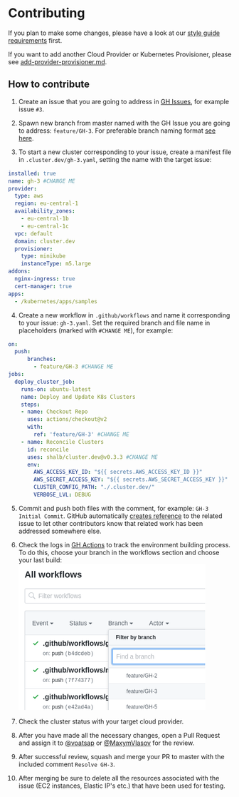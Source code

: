 # Contributing

If you plan to make some changes, please have a look at our [style guide requirements](style-guide.md) first.

If you want to add another Cloud Provider or Kubernetes Provisioner, please see [add-provider-provisioner.md](add-provider-provisioner.md).

## How to contribute

1) Create an issue that you are going to address in [GH Issues](https://github.com/shalb/cluster.dev/issues), for example issue `#3`.

2) Spawn new branch from master named with the GH Issue you are going to address: `feature/GH-3`. For preferable branch naming format [see here](https://github.com/pdffiller/styleguide-hooks/#branch-naming-format).

3) To start a new cluster corresponding to your issue, create a manifest file in `.cluster.dev/gh-3.yaml`, setting the name with the target issue:

```yaml
installed: true
name: gh-3 #CHANGE ME
provider:
  type: aws
  region: eu-central-1
  availability_zones:
    - eu-central-1b
    - eu-central-1c
  vpc: default
  domain: cluster.dev
  provisioner:
    type: minikube
    instanceType: m5.large
addons:
  nginx-ingress: true
  cert-manager: true
apps:
  - /kubernetes/apps/samples

```

4) Create a new workflow in `.github/workflows` and name it corresponding to your issue: `gh-3.yaml`. Set the required branch and file name in placeholders (marked with `#CHANGE ME`), for example:

```yaml
on:
  push:
      branches:
        - feature/GH-3 #CHANGE ME
jobs:
  deploy_cluster_job:
    runs-on: ubuntu-latest
    name: Deploy and Update K8s Clusters
    steps:
    - name: Checkout Repo
      uses: actions/checkout@v2
      with:
        ref: 'feature/GH-3' #CHANGE ME
    - name: Reconcile Clusters
      id: reconcile
      uses: shalb/cluster.dev@v0.3.3 #CHANGE ME
      env:
        AWS_ACCESS_KEY_ID: "${{ secrets.AWS_ACCESS_KEY_ID }}"
        AWS_SECRET_ACCESS_KEY: "${{ secrets.AWS_SECRET_ACCESS_KEY }}"
        CLUSTER_CONFIG_PATH: "./.cluster.dev/"
        VERBOSE_LVL: DEBUG
```

5) Commit and push both files with the comment, for example: `GH-3 Initial Commit`. GitHub automatically [creates reference](https://help.github.com/en/github/writing-on-github/autolinked-references-and-urls#issues-and-pull-requests) to the related issue to let other contributors know that related work has been addressed somewhere else.

6) Check the logs in [GH Actions](https://github.com/shalb/cluster.dev/actions) to track the environment building process. To do this, choose your branch in the workflows section and choose your last build:
![select the branch](images/contributing.md-select-the-branch.png)  

7) Check the cluster status with your target cloud provider.

8) After you have made all the necessary changes, open a Pull Request and assign it to [@voatsap](https://github.com/voatsap) or [@MaxymVlasov](https://github.com/MaxymVlasov) for the review.

9) After successful review, squash and merge your PR to master with the included comment `Resolve GH-3`.

10) After merging be sure to delete all the resources associated with the issue (EC2 instances, Elastic IP's etc.) that have been used for testing.

